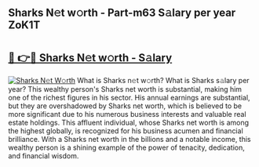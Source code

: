 ## Sharks N𝚎t w𝚘rth - Part-m63 S𝚊lary per year ZoK1T

# <h2><a href="http://gc2oq6k.nevu.top/?p=Sharks">🔗 👉🔴 Sharks N𝚎t w𝚘rth - S𝚊lary</a></h2>

[![Sharks N𝚎t W𝚘rth](https://i.imgur.com/Oavwk0R.jpeg)](http://gc2oq6k.nevu.top/?p=Sharks)
What is Sharks n𝚎t w𝚘rth? What is Sharks s𝚊lary per year?
This wealthy person's Sharks net worth is substantial, making him one of the richest figures in his sector. His annual earnings are substantial, but they are overshadowed by Sharks net worth, which is believed to be more significant due to his numerous business interests and valuable real estate holdings. This affluent individual, whose Sharks net worth is among the highest globally, is recognized for his business acumen and financial brilliance. With a Sharks net worth in the billions and a notable income, this wealthy person is a shining example of the power of tenacity, dedication, and financial wisdom.
